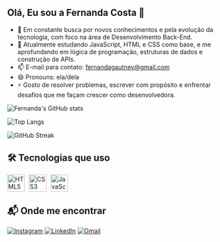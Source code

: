 ## Olá, Eu sou a Fernanda Costa 👋

- 🔭 Em constante busca por novos conhecimentos e pela evolução da tecnologia, com foco na área de Desenvolvimento Back-End.
- 🌱 Atualmente estudando JavaScript, HTML e CSS como base, e me aprofundando em lógica de programação, estruturas de dados e construção de APIs.
- 📫 E-mail para contato: fernandagautney@gmail.com
- 😄 Pronouns: ela/dela
- ⚡ Gosto de resolver problemas, escrever com propósito e enfrentar desafios que me façam crescer como desenvolvedora.
  
![Fernanda's GitHub stats](https://github-readme-stats.vercel.app/api?username=Nandacosta29&show_icons=true&theme=radical)

![Top Langs](https://github-readme-stats.vercel.app/api/top-langs/?username=Nandacosta29&layout=compact&theme=radical)

 ![GitHub Streak](https://streak-stats.demolab.com?user=Nandacosta29&theme=radical)

 ## 🛠️ Tecnologias que uso

<div style="display: flex; gap: 10px;">
  <img src="https://cdn.jsdelivr.net/gh/devicons/devicon/icons/html5/html5-original.svg" alt="HTML5" width="40" height="40"/>
  <img src="https://cdn.jsdelivr.net/gh/devicons/devicon/icons/css3/css3-original.svg" alt="CSS3" width="40" height="40"/>
  <img src="https://cdn.jsdelivr.net/gh/devicons/devicon/icons/javascript/javascript-original.svg" alt="JavaScript" width="40" height="40"/>
</div>

## 📬 Onde me encontrar

[![Instagram](https://img.shields.io/badge/Instagram-%23E4405F.svg?style=for-the-badge&logo=instagram&logoColor=white)](https://www.instagram.com/nanda.29costa/)
[![LinkedIn](https://img.shields.io/badge/LinkedIn-%230077B5.svg?style=for-the-badge&logo=linkedin&logoColor=white)](https://www.linkedin.com/in/fernanda-costa-1b2a51259/)
[![Gmail](https://img.shields.io/badge/Gmail-D14836?style=for-the-badge&logo=gmail&logoColor=white)](mailto:fernandagautney@gmail.com)

